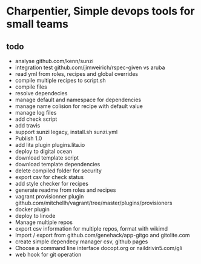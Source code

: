 # Charpentier, Simple devops tools for small teams

## todo

- analyse github.com/kenn/sunzi
- integration test github.com/jimweirich/rspec-given vs aruba
- read yml from roles, recipes and global overrides
- compile multiple recipes to script.sh
- compile files
- resolve dependecies
- manage default and namespace for dependencies
- manage name colision for recipe with default value
- manage log files
- add check script
- add travis
- support sunzi legacy, install.sh sunzi.yml
- Publish 1.0
- add lita plugin plugins.lita.io
- deploy to digital ocean
- download template script
- download template dependencies
- delete compiled folder for security
- export csv for check status
- add style checker for recipes
- generate readme from roles and recipes
- vagrant provisionner plugin github.com/mitchellh/vagrant/tree/master/plugins/provisioners
- docker plugin
- deploy to linode
- Manage multiple repos
- export csv information for multiple repos, format with wikimd
- Import / export from github.com/genehack/app-gitgo and gitolite.com
- create simple dependecy manager csv, github pages
- Choose a command line interface docopt.org or naildrivin5.com/gli
- web hook for git operation
